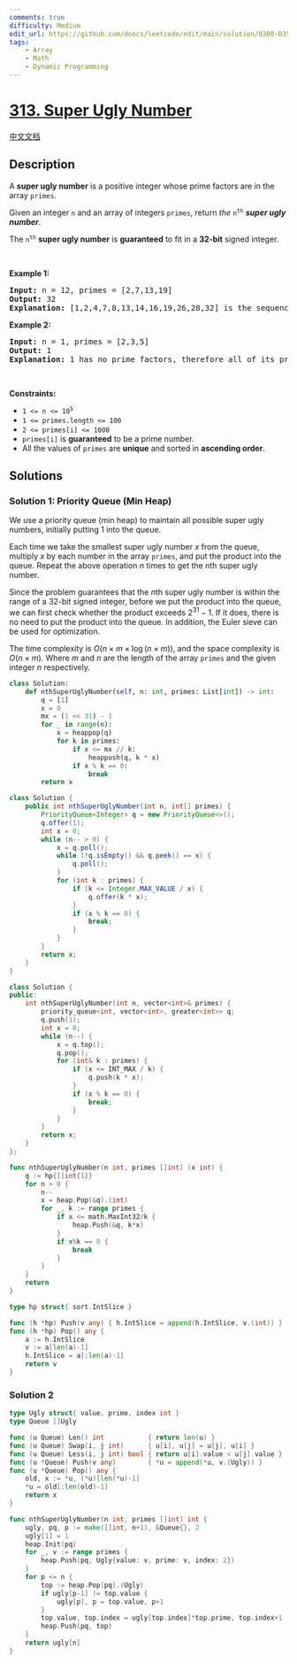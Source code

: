 ```yaml
---
comments: true
difficulty: Medium
edit_url: https://github.com/doocs/leetcode/edit/main/solution/0300-0399/0313.Super%20Ugly%20Number/README_EN.md
tags:
    - Array
    - Math
    - Dynamic Programming
---
```


<!-- problem:start -->

# [313. Super Ugly Number](https://leetcode.com/problems/super-ugly-number)

[中文文档](/solution/0300-0399/0313.Super%20Ugly%20Number/README.md)

## Description

<!-- description:start -->

<p>A <strong>super ugly number</strong> is a positive integer whose prime factors are in the array <code>primes</code>.</p>

<p>Given an integer <code>n</code> and an array of integers <code>primes</code>, return <em>the</em> <code>n<sup>th</sup></code> <em><strong>super ugly number</strong></em>.</p>

<p>The <code>n<sup>th</sup></code> <strong>super ugly number</strong> is <strong>guaranteed</strong> to fit in a <strong>32-bit</strong> signed integer.</p>

<p>&nbsp;</p>
<p><strong class="example">Example 1:</strong></p>

<pre>
<strong>Input:</strong> n = 12, primes = [2,7,13,19]
<strong>Output:</strong> 32
<strong>Explanation:</strong> [1,2,4,7,8,13,14,16,19,26,28,32] is the sequence of the first 12 super ugly numbers given primes = [2,7,13,19].
</pre>

<p><strong class="example">Example 2:</strong></p>

<pre>
<strong>Input:</strong> n = 1, primes = [2,3,5]
<strong>Output:</strong> 1
<strong>Explanation:</strong> 1 has no prime factors, therefore all of its prime factors are in the array primes = [2,3,5].
</pre>

<p>&nbsp;</p>
<p><strong>Constraints:</strong></p>

<ul>
	<li><code>1 &lt;= n &lt;= 10<sup>5</sup></code></li>
	<li><code>1 &lt;= primes.length &lt;= 100</code></li>
	<li><code>2 &lt;= primes[i] &lt;= 1000</code></li>
	<li><code>primes[i]</code> is <strong>guaranteed</strong> to be a prime number.</li>
	<li>All the values of <code>primes</code> are <strong>unique</strong> and sorted in <strong>ascending order</strong>.</li>
</ul>

<!-- description:end -->

## Solutions

<!-- solution:start -->

### Solution 1: Priority Queue (Min Heap)

We use a priority queue (min heap) to maintain all possible super ugly numbers, initially putting $1$ into the queue.

Each time we take the smallest super ugly number $x$ from the queue, multiply $x$ by each number in the array `primes`, and put the product into the queue. Repeat the above operation $n$ times to get the $n$th super ugly number.

Since the problem guarantees that the $n$th super ugly number is within the range of a 32-bit signed integer, before we put the product into the queue, we can first check whether the product exceeds $2^{31} - 1$. If it does, there is no need to put the product into the queue. In addition, the Euler sieve can be used for optimization.

The time complexity is $O(n \times m \times \log (n \times m))$, and the space complexity is $O(n \times m)$. Where $m$ and $n$ are the length of the array `primes` and the given integer $n$ respectively.

<!-- tabs:start -->

```python
class Solution:
    def nthSuperUglyNumber(self, n: int, primes: List[int]) -> int:
        q = [1]
        x = 0
        mx = (1 << 31) - 1
        for _ in range(n):
            x = heappop(q)
            for k in primes:
                if x <= mx // k:
                    heappush(q, k * x)
                if x % k == 0:
                    break
        return x
```

```java
class Solution {
    public int nthSuperUglyNumber(int n, int[] primes) {
        PriorityQueue<Integer> q = new PriorityQueue<>();
        q.offer(1);
        int x = 0;
        while (n-- > 0) {
            x = q.poll();
            while (!q.isEmpty() && q.peek() == x) {
                q.poll();
            }
            for (int k : primes) {
                if (k <= Integer.MAX_VALUE / x) {
                    q.offer(k * x);
                }
                if (x % k == 0) {
                    break;
                }
            }
        }
        return x;
    }
}
```

```cpp
class Solution {
public:
    int nthSuperUglyNumber(int n, vector<int>& primes) {
        priority_queue<int, vector<int>, greater<int>> q;
        q.push(1);
        int x = 0;
        while (n--) {
            x = q.top();
            q.pop();
            for (int& k : primes) {
                if (x <= INT_MAX / k) {
                    q.push(k * x);
                }
                if (x % k == 0) {
                    break;
                }
            }
        }
        return x;
    }
};
```

```go
func nthSuperUglyNumber(n int, primes []int) (x int) {
	q := hp{[]int{1}}
	for n > 0 {
		n--
		x = heap.Pop(&q).(int)
		for _, k := range primes {
			if x <= math.MaxInt32/k {
				heap.Push(&q, k*x)
			}
			if x%k == 0 {
				break
			}
		}
	}
	return
}

type hp struct{ sort.IntSlice }

func (h *hp) Push(v any) { h.IntSlice = append(h.IntSlice, v.(int)) }
func (h *hp) Pop() any {
	a := h.IntSlice
	v := a[len(a)-1]
	h.IntSlice = a[:len(a)-1]
	return v
}
```

<!-- tabs:end -->

<!-- solution:end -->

<!-- solution:start -->

### Solution 2

<!-- tabs:start -->

```go
type Ugly struct{ value, prime, index int }
type Queue []Ugly

func (u Queue) Len() int           { return len(u) }
func (u Queue) Swap(i, j int)      { u[i], u[j] = u[j], u[i] }
func (u Queue) Less(i, j int) bool { return u[i].value < u[j].value }
func (u *Queue) Push(v any)        { *u = append(*u, v.(Ugly)) }
func (u *Queue) Pop() any {
	old, x := *u, (*u)[len(*u)-1]
	*u = old[:len(old)-1]
	return x
}

func nthSuperUglyNumber(n int, primes []int) int {
	ugly, pq, p := make([]int, n+1), &Queue{}, 2
	ugly[1] = 1
	heap.Init(pq)
	for _, v := range primes {
		heap.Push(pq, Ugly{value: v, prime: v, index: 2})
	}
	for p <= n {
		top := heap.Pop(pq).(Ugly)
		if ugly[p-1] != top.value {
			ugly[p], p = top.value, p+1
		}
		top.value, top.index = ugly[top.index]*top.prime, top.index+1
		heap.Push(pq, top)
	}
	return ugly[n]
}
```

<!-- tabs:end -->

<!-- solution:end -->

<!-- problem:end -->
